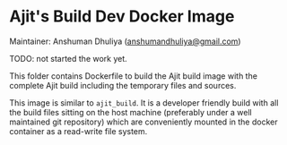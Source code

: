 Ajit's Build Dev Docker Image
=========================
Maintainer: Anshuman Dhuliya (anshumandhuliya@gmail.com)

TODO: not started the work yet.

This folder contains Dockerfile to build
the Ajit build image with the complete Ajit build
including the temporary files and sources.

This image is similar to `ajit_build`.
It is a developer friendly build with all
the build files sitting on the host machine
(preferably under a well maintained git repository)
which are conveniently mounted in the
docker container as a read-write file system.
